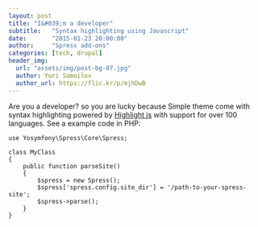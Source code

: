 ```yaml
---
layout: post
title: "I&#039;m a developer"
subtitle:   "Syntax highlighting using Javascript"
date:       "2015-01-23 20:00:00"
author:     "Spress add-ons"
categories: [tech, drupal]
header_img:
  url: "assets/img/post-bg-07.jpg"
  author: Yuri Samoilov
  author_url: https://flic.kr/p/mjhDwB
---
```

Are you a developer? so you are lucky because Simple theme come with syntax highlighting powered
by [Highlight js](https://highlightjs.org) with support for over 100 languages. See a example
code in PHP:

```
use Yosymfony\Spress\Core\Spress;

class MyClass
{
    public function parseSite()
    {
        $spress = new Spress();
        $spress['spress.config.site_dir'] = '/path-to-your-spress-site';
        $spress->parse();
    }
}
```

